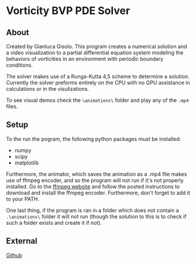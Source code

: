 # Vorticity BVP PDE Solver

## About

Created by Gianluca Gisolo. This program creates a numerical solution and a video visualization to a partial differential equation system modeling the behaviors of vorticities in an environment with periodic boundary conditions.

The solver makes use of a Runga-Kutta 4,5 scheme to determine a solution. Currently the solver preforms entirely on the CPU with no GPU assistance in calculations or in the visulizations.

To see visual demos check the `\animations\` folder and play any of the `.mp4` files.

## Setup

To the run the pogram, the following python packages must be installed:

- numpy
- scipy
- matplotlib

Furthermore, the animator, which saves the animation as a .mp4 file makes use of ffmpeg encoder, and so the program will not run if it's not properly installed. Go to the [ffmpeg website](https://ffmpeg.org/) and follow the posted instructions to download and install the ffmpeg encoder. Furthermore, don't forget to add it to your PATH.

One last thing, if the program is ran in a folder which does not contain a `.\animations\` folder it will not run (though the solution to this is to check if such a folder exists and create it if not).

## External

[Github](https://github.com/MasoMath)

